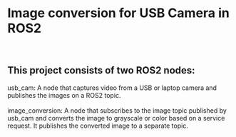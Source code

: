 <h1>Image conversion for USB Camera in ROS2</h1>
<br>
<h2>This project consists of two ROS2 nodes:</h2>

usb_cam: A node that captures video from a USB or laptop camera and publishes the images on a ROS2 topic.
<br><br>
image_conversion: A node that subscribes to the image topic published by usb_cam and converts the image to grayscale or color based on a service request. It publishes the converted image to a separate topic.
